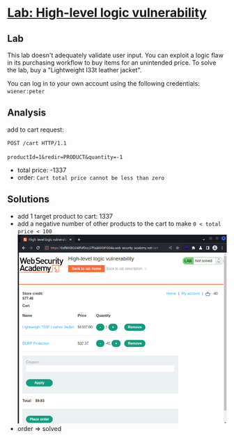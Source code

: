 # [Lab: High-level logic vulnerability](https://portswigger.net/web-security/logic-flaws/examples/lab-logic-flaws-high-level)

## Lab

This lab doesn't adequately validate user input. You can exploit a logic flaw in its purchasing workflow to buy items for an unintended price. To solve the lab, buy a "Lightweight l33t leather jacket".

You can log in to your own account using the following credentials:  `wiener:peter`

## Analysis

add to cart request:

```http
POST /cart HTTP/1.1

productId=1&redir=PRODUCT&quantity=-1
```

- total price: -1337
- order: `Cart total price cannot be less than zero`

## Solutions

- add 1 target product to cart: 1337
- add a negative number of other products to the cart to make `0 < total price < 100`
  ![order.png](./../img/lab-2-order.png)
- order => solved
